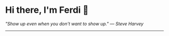 <h1>Hi there, I'm Ferdi 👋</h1>

<p><em>
  "Show up even when you don't want to show up." — Steve Harvey
</em></p>

---
